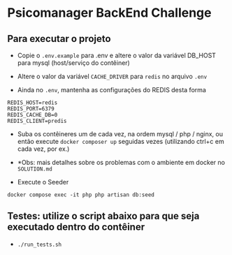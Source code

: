 # Psicomanager BackEnd Challenge

## Para executar o projeto

- Copie o ```.env.example``` para .env e altere o valor da variável DB_HOST para mysql (host/serviço do contêiner)

- Altere o valor da variável ```CACHE_DRIVER``` para ```redis``` no arquivo ```.env```

- Ainda no ```.env```, mantenha as configurações do REDIS desta forma

```
REDIS_HOST=redis
REDIS_PORT=6379
REDIS_CACHE_DB=0
REDIS_CLIENT=predis
```

- Suba os contêineres um de cada vez, na ordem mysql / php / nginx, ou então execute ```docker composer up``` seguidas vezes (utilizando ctrl+c em cada vez, por ex.)

- *Obs: mais detalhes sobre os problemas com o ambiente em docker no ```SOLUTION.md```

- Execute o Seeder

```docker compose exec -it php php artisan db:seed```

## Testes: utilize o script abaixo para que seja executado dentro do contêiner

- ```./run_tests.sh```
